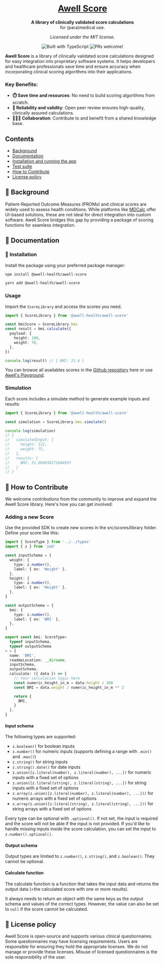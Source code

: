 <h1 align="center">
  <a href="https://developers.awellhealth.com/awell-score/">
    Awell Score
  </a>
</h1>

<p align="center">
  <strong>A library of clinically validated score calculations</strong><br>
  for (para)medical use.
</p>

<p align="center">
  <i>Licensed under the MIT license.</i>
</p>

<p align="center">
    <img src="https://badgen.net/badge/-/TypeScript?icon=typescript&label&labelColor=blue&color=555555" alt="Built with TypeScript" />
    <img src="https://img.shields.io/badge/PRs-welcome-brightgreen.svg" alt="PRs welcome!" />
</p>

**Awell Score** is a library of clinically validated score calculations designed for easy integration into proprietary software systems. It helps developers and healthcare professionals save time and ensure accuracy when incorporating clinical scoring algorithms into their applications.

### Key Benefits:

- **⏱️ Save time and resources**: No need to build scoring algorithms from scratch.
- **📏 Reliability and validity**: Open peer review ensures high-quality, clinically assured calculations.
- **🧑‍🤝‍🧑 Collaboration**: Contribute to and benefit from a shared knowledge base.

## Contents

- [Background](#-background)
- [Documentation](#-documentation)
- [Installation and running the app](#-installation-and-running-the-app)
- [Test suite](#-test-suite)
- [How to Contribute](#-how-to-contribute)
- [License policy](#-license-policy)

## 📜 Background

Patient-Reported Outcome Measures (PROMs) and clinical scores are widely used to assess health conditions. While platforms like [MDCalc](https://www.mdcalc.com/) offer UI-based solutions, these are not ideal for direct integration into custom software. Awell Score bridges this gap by providing a package of scoring functions for seamless integration.

## 📖 Documentation

### 🎉 Installation

Install the package using your preferred package manager:

```bash
npm install @awell-health/awell-score
```

```bash
yarn add @awell-health/awell-score
```

### Usage

Import the `ScoreLibrary` and access the scores you need.

```typescript
import { ScoreLibrary } from '@awell-health/awell-score'

const bmiScore = ScoreLibrary.bmi
const result = bmi.calculate({
  payload: {
    height: 180,
    weight: 70,
  },
})

console.log(result) // { BMI: 21.6 }
```

You can browse all availables scores in the [Github repository](https://github.com/awell-health/awell-score/tree/main/src/scores) here or use [Awell's Playground](https://score.awellhealth.com).

### Simulation

Each score includes a simulate method to generate example inputs and results:

```typescript
import { ScoreLibrary } from '@awell-health/awell-score'

const simulation = ScoreLibrary.bmi.simulate()

console.log(simulation)
// {
//   simulatedInput: {
//     height: 122,
//     weight: 75,
//   },
//   results: {
//     BMI: 21.604938271604937
//   }
// }
```

## 👏 How to Contribute

We welcome contributions from the community to improve and expand the Awell Score library. Here's how you can get involved:

### Adding a new Score

Use the provided SDK to create new scores in the src/scores/library folder. Define your score like this:

```typescript
import { ScoreType } from '../../types'
import { z } from 'zod'

const inputSchema = {
  weight: {
    type: z.number(),
    label: { en: 'Weight' },
  },
  height: {
    type: z.number(),
    label: { en: 'Height' },
  },
}

const outputSchema = {
  bmi: {
    type: z.number(),
    label: { en: 'BMI' },
  },
}

export const bmi: ScoreType<
  typeof inputSchema,
  typeof outputSchema
> = {
  name: 'BMI',
  readmeLocation: __dirname,
  inputSchema,
  outputSchema,
  calculate: ({ data }) => {
    // Your calculation logic here
    const numeric_height_in_m = data.height / 100
    const BMI = data.weight / numeric_height_in_m ** 2

    return {
      BMI,
    }
  },
}
```

#### Input schema

The following types are supported:

- `z.boolean()` for boolean inputs
- `z.number()` for numeric inputs (supports defining a range with `.min()` and `.max()`)
- `z.string()` for string inputs
- `z.string().date()` for date inputs
- `z.union([z.literal(number), z.literal(number), ...])` for numeric inputs with a fixed set of options
- `z.union([z.literal(string), z.literal(string), ...])` for string inputs with a fixed set of options
- `z.array(z.union([z.literal(number), z.literal(number), ...]))` for numeric arrays with a fixed set of options
- `z.array(z.union([z.literal(string), z.literal(string), ...]))` for string arrays with a fixed set of options

Every type can be optional with `.optional()`. If not set, the input is required and the score will not be able if the input is not provided. If you'd like to handle missing inputs inside the score calculation, you can set the input to `z.number().optional()`.

#### Output schema

Output types are limited to `z.number()`, `z.string()`, and `z.boolean()`. They cannot be optional.

#### Calculate function

The calculate function is a function that takes the input data and returns the output data (=the calculated score with one or more results).

It always needs to return an object with the same keys as the output schema and values of the correct types. However, the value can also be set to `null` if the score cannot be calculated.

## 🪪 License policy

Awell Score is open-source and supports various clinical questionnaires. Some questionnaires may have licensing requirements. Users are responsible for ensuring they hold the appropriate licenses. We do not manage or provide these licenses. Misuse of licensed questionnaires is the sole responsibility of the user.